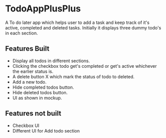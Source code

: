 # TodoAppPlusPlus
A To do later app which helps user to add a task and keep track of it's active, completed and deleted tasks. Initially it displays three
dummy todo's in each section.

## Features Built
* Display all todos in different sections.
* Clicking the checkbox todo get's completed or get's active whichever the earlier status is.
* A delete button X which mark the status of todo to deleted.
* Add a new todo.
* Hide completed todos button.
* Hide deleted todos button.
* UI as shown in mockup.

## Features not built
* Checkbox UI
* Different UI for Add todo section
